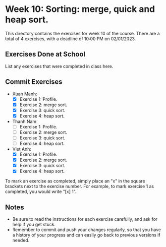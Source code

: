 # Week 10: Sorting: merge, quick and heap sort.

This directory contains the exercises for week 10 of the course. There are a total of 4 exercises, with a deadline of 10:00 PM on 02/01/2023.

## Exercises Done at School

List any exercises that were completed in class here.

## Commit Exercises

- Xuan Manh:
  - [x] Exercise 1: Profile.
  - [x] Exercise 2: merge sort.
  - [x] Exercise 3: quick sort.
  - [x] Exercise 4: heap sort.
- Thanh Nam:
  - [ ] Exercise 1: Profile.
  - [ ] Exercise 2: merge sort.
  - [ ] Exercise 3: quick sort.
  - [ ] Exercise 4: heap sort.
- Viet Anh:
  - [x] Exercise 1: Profile.
  - [x] Exercise 2: merge sort.
  - [x] Exercise 3: quick sort.
  - [x] Exercise 4: heap sort.

To mark an exercise as completed, simply place an "x" in the square brackets next to the exercise number. For example, to mark exercise 1 as completed, you would write "[x] 1".

## Notes

- Be sure to read the instructions for each exercise carefully, and ask for help if you get stuck.
- Remember to commit and push your changes regularly, so that you have a history of your progress and can easily go back to previous versions if needed.

